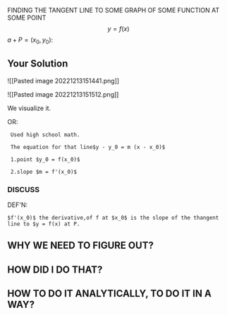 FINDING THE TANGENT LINE TO SOME GRAPH OF SOME FUNCTION AT SOME POINT$$y = f(x)$$$a + P = (x_0, y_0):$

## Your Solution

![[Pasted image 20221213151441.png]]

![[Pasted image 20221213151512.png]]

We visualize it.

OR:

	 Used high school math.

	 The equation for that line$y - y_0 = m (x - x_0)$

	 1.point $y_0 = f(x_0)$

	 2.slope $m = f'(x_0)$

### DISCUSS

DEF'N:

	$f'(x_0)$ the derivative,of f at $x_0$ is the slope of the thangent line to $y = f(x) at P.

## WHY WE NEED TO FIGURE OUT?

## HOW DID I DO THAT?

## HOW TO DO IT ANALYTICALLY, TO DO IT IN A WAY?
